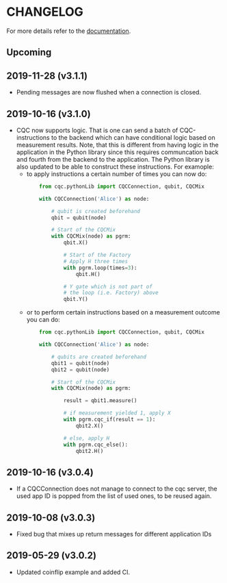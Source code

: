 CHANGELOG
=========

For more details refer to the [documentation](https://softwarequtech.github.io/SimulaQron/html/index.html).

Upcoming
--------

2019-11-28 (v3.1.1)
-------------------
- Pending messages are now flushed when a connection is closed.

2019-10-16 (v3.1.0)
-------------------
- CQC now supports logic. That is one can send a batch of CQC-instructions to the backend which can have conditional logic based on measurement results.
  Note, that this is different from having logic in the application in the Python library since this requires communcation back and fourth from the backend to the application.
  The Python library is also updated to be able to construct these instructions.
  For examople:
  - to apply instructions a certain number of times you can now do:
    ```python
        from cqc.pythonLib import CQCConnection, qubit, CQCMix

        with CQCConnection('Alice') as node:

            # qubit is created beforehand
            qbit = qubit(node)

            # Start of the CQCMix
            with CQCMix(node) as pgrm:
                qbit.X()

                # Start of the Factory
                # Apply H three times
                with pgrm.loop(times=3):
                    qbit.H()

                # Y gate which is not part of
                # the loop (i.e. Factory) above
                qbit.Y()
    ```
  - or to perform certain instructions based on a measurement outcome you can do:
    ```python
        from cqc.pythonLib import CQCConnection, qubit, CQCMix

        with CQCConnection('Alice') as node:

            # qubits are created beforehand
            qbit1 = qubit(node)
            qbit2 = qubit(node)

            # Start of the CQCMix
            with CQCMix(node) as pgrm:

                result = qbit1.measure()

                # if measurement yielded 1, apply X
                with pgrm.cqc_if(result == 1):
                    qbit2.X()

                # else, apply H
                with pgrm.cqc_else():
                    qbit2.H()
    ```

2019-10-16 (v3.0.4)
-------------------
- If a CQCConnection does not manage to connect to the cqc server, the used app ID is popped from the list of used ones, to be reused again.

2019-10-08 (v3.0.3)
-------------------
- Fixed bug that mixes up return messages for different application IDs

2019-05-29 (v3.0.2)
-------------------
- Updated coinflip example and added CI.
